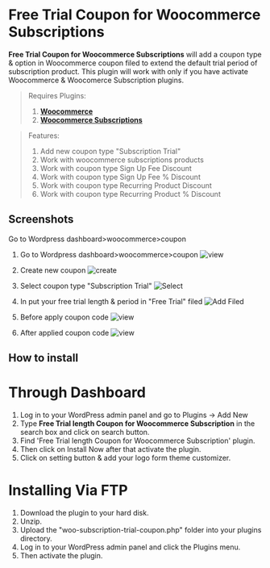 # Free Trial Coupon for Woocommerce Subscriptions
**Free Trial Coupon for Woocommerce Subscriptions** will add a coupon type & option in Woocommerce coupon filed to extend the default trial period of subscription product. This plugin will work with only if you have activate Woocommerce & Woocomerce Subscription plugins.

> Requires Plugins:
> 1. [**Woocommerce**](https://wordpress.org/plugins/woocommerce/)
> 2. [**Woocommerce Subscriptions**](https://woocommerce.com/products/woocommerce-subscriptions/)

> Features: 
> 1. Add new coupon type "Subscription Trial"
> 2. Work with woocommerce subscriptions products
> 3. Work with coupon type Sign Up Fee Discount
> 4. Work with coupon type Sign Up Fee % Discount
> 5. Work with coupon type Recurring Product Discount
> 6. Work with coupon type Recurring Product % Discount

## Screenshots


Go to Wordpress dashboard>woocommerce>coupon

1. Go to Wordpress dashboard>woocommerce>coupon 
![view](https://ps.w.org/woo-subscription-trial-coupon/assets/screenshot-1.png?rev=2180006)

2. Create new coupon
![create](https://ps.w.org/woo-subscription-trial-coupon/assets/screenshot-2.png?rev=2180006)

3. Select coupon type "Subscription Trial"
![Select](https://ps.w.org/woo-subscription-trial-coupon/assets/screenshot-3.png?rev=2180006)

4. In put your free trial length & period in "Free Trial" filed
![Add Filed](https://ps.w.org/woo-subscription-trial-coupon/assets/screenshot-4.png?rev=2180006)

5. Before apply coupon code
![view](https://ps.w.org/woo-subscription-trial-coupon/assets/screenshot-5.png?rev=2180006)

6. After applied coupon code
![view](https://ps.w.org/woo-subscription-trial-coupon/assets/screenshot-6.png?rev=2180006)

## How to install

# Through Dashboard

1. Log in to your WordPress admin panel and go to Plugins -> Add New
1. Type **Free Trial length Coupon for Woocommerce Subscription** in the search box and click on search button.
1. Find 'Free Trial length Coupon for Woocommerce Subscription' plugin.
1. Then click on Install Now after that activate the plugin.
1. Click on setting button & add your logo form theme customizer.

# Installing Via FTP

1. Download the plugin to your hard disk.
1. Unzip.
1. Upload the "woo-subscription-trial-coupon.php" folder into your plugins directory.
1. Log in to your WordPress admin panel and click the Plugins menu.
1. Then activate the plugin.
